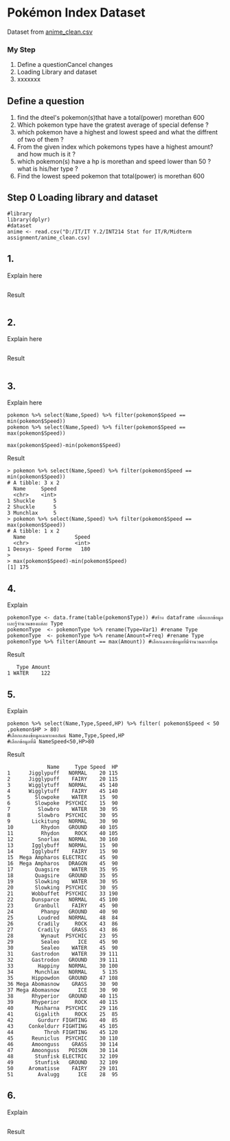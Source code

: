 # Pokémon Index Dataset

Dataset from [anime_clean.csv](./pokemonIndex_original.csv)


### My Step
1. Define a questionCancel changes
2. Loading Library and dataset
3. xxxxxxx

## Define a question

1. find the dteel's pokemon(s)that have a total(power) morethan 600 
2. Which pokemon type have the gratest average of special defense ?
3. which pokemon have a highest and lowest speed and what the diffrent of two of them ?
4. From the given index which pokemons types have a highest amount? and how much is it ?
5. which pokemon(s) have a hp is morethan and speed lower than 50 ? what is his/her type ? 
6. Find the lowest speed pokemon that total(power) is morethan 600

## Step 0 Loading library and dataset

```
#library
library(dplyr)
#dataset
anime <- read.csv("D:/IT/IT Y.2/INT214 Stat for IT/R/Midterm assignment/anime_clean.csv)
```

## 1.

Explain here

```
```

Result

```

```


## 2.

Explain here
```
```
Result
```

```


## 3. 

Explain here
```
pokemon %>% select(Name,Speed) %>% filter(pokemon$Speed == min(pokemon$Speed))
pokemon %>% select(Name,Speed) %>% filter(pokemon$Speed == max(pokemon$Speed))

max(pokemon$Speed)-min(pokemon$Speed)
```
Result
```
> pokemon %>% select(Name,Speed) %>% filter(pokemon$Speed == min(pokemon$Speed))
# A tibble: 3 x 2
  Name     Speed
  <chr>    <int>
1 Shuckle      5
2 Shuckle      5
3 Munchlax     5
> pokemon %>% select(Name,Speed) %>% filter(pokemon$Speed == max(pokemon$Speed))
# A tibble: 1 x 2
  Name                Speed
  <chr>               <int>
1 Deoxys- Speed Forme   180
> 
> max(pokemon$Speed)-min(pokemon$Speed)
[1] 175
```

## 4.
Explain
```
pokemonType <- data.frame(table(pokemon$Type)) #สร้าง dataframe เพื่อเเยกข้อมูลเเละรู้จำนวนของเเต่ละ Type
pokemonType  <- pokemonType %>% rename(Type=Var1) #rename Type
pokemonType  <- pokemonType %>% rename(Amount=Freq) #rename Type
pokemonType %>% filter(Amount == max(Amount)) #เลือกเฉพาะข้อมูลที่มีจำนวนมากที่สุด

```
Result
```
   Type Amount
1 WATER    122
```

## 5. 
Explain
```
pokemon %>% select(Name,Type,Speed,HP) %>% filter( pokemon$Speed < 50 ,pokemon$HP > 80) 
#เลือกเเสดงข้อมูลเฉพาะคอลัมน์ Name,Type,Speed,HP 
#เลือกข้อมูลที่มี NameSpeed<50,HP>80

```
Result
```
             Name     Type Speed  HP
1      Jigglypuff   NORMAL    20 115
2      Jigglypuff    FAIRY    20 115
3      Wigglytuff   NORMAL    45 140
4      Wigglytuff    FAIRY    45 140
5        Slowpoke    WATER    15  90
6        Slowpoke  PSYCHIC    15  90
7         Slowbro    WATER    30  95
8         Slowbro  PSYCHIC    30  95
9       Lickitung   NORMAL    30  90
10         Rhydon   GROUND    40 105
11         Rhydon     ROCK    40 105
12        Snorlax   NORMAL    30 160
13      Igglybuff   NORMAL    15  90
14      Igglybuff    FAIRY    15  90
15  Mega Ampharos ELECTRIC    45  90
16  Mega Ampharos   DRAGON    45  90
17       Quagsire    WATER    35  95
18       Quagsire   GROUND    35  95
19       Slowking    WATER    30  95
20       Slowking  PSYCHIC    30  95
21      Wobbuffet  PSYCHIC    33 190
22      Dunsparce   NORMAL    45 100
23       Granbull    FAIRY    45  90
24         Phanpy   GROUND    40  90
25        Loudred   NORMAL    48  84
26        Cradily     ROCK    43  86
27        Cradily    GRASS    43  86
28         Wynaut  PSYCHIC    23  95
29         Sealeo      ICE    45  90
30         Sealeo    WATER    45  90
31      Gastrodon    WATER    39 111
32      Gastrodon   GROUND    39 111
33        Happiny   NORMAL    30 100
34       Munchlax   NORMAL     5 135
35      Hippowdon   GROUND    47 108
36 Mega Abomasnow    GRASS    30  90
37 Mega Abomasnow      ICE    30  90
38      Rhyperior   GROUND    40 115
39      Rhyperior     ROCK    40 115
40       Musharna  PSYCHIC    29 116
41       Gigalith     ROCK    25  85
42        Gurdurr FIGHTING    40  85
43     Conkeldurr FIGHTING    45 105
44          Throh FIGHTING    45 120
45      Reuniclus  PSYCHIC    30 110
46      Amoonguss    GRASS    30 114
47      Amoonguss   POISON    30 114
48       Stunfisk ELECTRIC    32 109
49       Stunfisk   GROUND    32 109
50     Aromatisse    FAIRY    29 101
51        Avalugg      ICE    28  95
```

## 6.
Explain
```
```
Result
```
```
